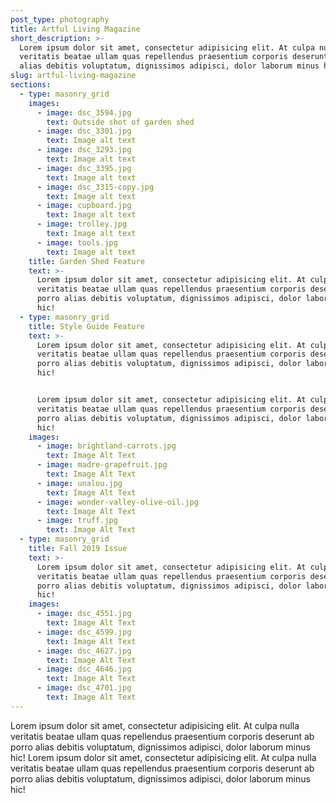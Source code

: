 ```yaml
---
post_type: photography
title: Artful Living Magazine
short_description: >-
  Lorem ipsum dolor sit amet, consectetur adipisicing elit. At culpa nulla
  veritatis beatae ullam quas repellendus praesentium corporis deserunt ab porro
  alias debitis voluptatum, dignissimos adipisci, dolor laborum minus hic!
slug: artful-living-magazine
sections:
  - type: masonry_grid
    images:
      - image: dsc_3594.jpg
        text: Outside shot of garden shed
      - image: dsc_3301.jpg
        text: Image alt text
      - image: dsc_3293.jpg
        text: Image alt text
      - image: dsc_3395.jpg
        text: Image alt text
      - image: dsc_3315-copy.jpg
        text: Image alt text
      - image: cupboard.jpg
        text: Image alt text
      - image: trolley.jpg
        text: Image alt text
      - image: tools.jpg
        text: Image alt text
    title: Garden Shed Feature
    text: >-
      Lorem ipsum dolor sit amet, consectetur adipisicing elit. At culpa nulla
      veritatis beatae ullam quas repellendus praesentium corporis deserunt ab
      porro alias debitis voluptatum, dignissimos adipisci, dolor laborum minus
      hic!
  - type: masonry_grid
    title: Style Guide Feature
    text: >-
      Lorem ipsum dolor sit amet, consectetur adipisicing elit. At culpa nulla
      veritatis beatae ullam quas repellendus praesentium corporis deserunt ab
      porro alias debitis voluptatum, dignissimos adipisci, dolor laborum minus
      hic!


      Lorem ipsum dolor sit amet, consectetur adipisicing elit. At culpa nulla
      veritatis beatae ullam quas repellendus praesentium corporis deserunt ab
      porro alias debitis voluptatum, dignissimos adipisci, dolor laborum minus
      hic!
    images:
      - image: brightland-carrots.jpg
        text: Image Alt Text
      - image: madre-grapefruit.jpg
        text: Image Alt Text
      - image: unalou.jpg
        text: Image Alt Text
      - image: wonder-valley-olive-oil.jpg
        text: Image Alt Text
      - image: truff.jpg
        text: Image Alt Text
  - type: masonry_grid
    title: Fall 2019 Issue
    text: >-
      Lorem ipsum dolor sit amet, consectetur adipisicing elit. At culpa nulla
      veritatis beatae ullam quas repellendus praesentium corporis deserunt ab
      porro alias debitis voluptatum, dignissimos adipisci, dolor laborum minus
      hic!
    images:
      - image: dsc_4551.jpg
        text: Image Alt Text
      - image: dsc_4599.jpg
        text: Image Alt Text
      - image: dsc_4627.jpg
        text: Image Alt Text
      - image: dsc_4646.jpg
        text: Image Alt Text
      - image: dsc_4701.jpg
        text: Image Alt Text
---
```

Lorem ipsum dolor sit amet, consectetur adipisicing elit. At culpa nulla veritatis beatae ullam quas repellendus praesentium corporis deserunt ab porro alias debitis voluptatum, dignissimos adipisci, dolor laborum minus hic! Lorem ipsum dolor sit amet, consectetur adipisicing elit. At culpa nulla veritatis beatae ullam quas repellendus praesentium corporis deserunt ab porro alias debitis voluptatum, dignissimos adipisci, dolor laborum minus hic!